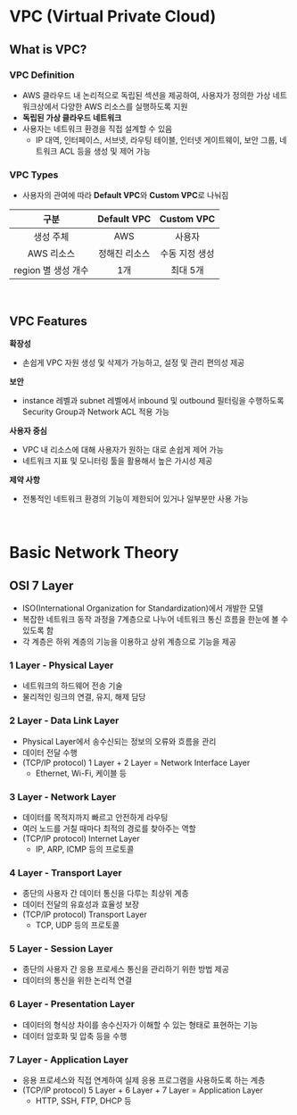 # VPC (Virtual Private Cloud)

## What is VPC?

### VPC Definition

- AWS 클라우드 내 논리적으로 독립된 섹션을 제공하여, 사용자가 정의한 가상 네트워크상에서 다양한 AWS 리소스를 실행하도록 지원
- **독립된 가상 클라우드 네트워크**
- 사용자는 네트워크 환경을 직접 설계할 수 있음
  - IP 대역, 인터페이스, 서브넷, 라우팅 테이블, 인터넷 게이트웨이, 보안 그룹, 네트워크 ACL 등을 생성 및 제어 가능

### VPC Types

- 사용자의 관여에 따라 **Default VPC**와 **Custom VPC**로 나눠짐

|        구분         |  Default VPC  |   Custom VPC   |
| :-----------------: | :-----------: | :------------: |
|      생성 주체      |      AWS      |     사용자     |
|     AWS 리소스      | 정해진 리소스 | 수동 지정 생성 |
| region 별 생성 개수 |      1개      |    최대 5개    |

<br>

## VPC Features

**확장성**

- 손쉽게 VPC 자원 생성 및 삭제가 가능하고, 설정 및 관리 편의성 제공

**보안**

- instance 레벨과 subnet 레벨에서 inbound 및 outbound 필터링을 수행하도록 Security Group과 Network ACL 적용 가능

**사용자 중심**

- VPC 내 리소스에 대해 사용자가 원하는 대로 손쉽게 제어 가능
- 네트워크 지표 및 모니터링 툴을 활용해서 높은 가시성 제공

**제약 사항**

- 전통적인 네트워크 환경의 기능이 제한되어 있거나 일부분만 사용 가능

<br>

# Basic Network Theory

## OSI 7 Layer

- ISO(International Organization for Standardization)에서 개발한 모델
- 복잡한 네트워크 동작 과정을 7계층으로 나누어 네트워크 통신 흐름을 한눈에 볼 수 있도록 함
- 각 계층은 하위 계층의 기능을 이용하고 상위 계층으로 기능을 제공

### 1 Layer - Physical Layer

- 네트워크의 하드웨어 전송 기술
- 물리적인 링크의 연결, 유지, 해제 담당

### 2 Layer - Data Link Layer

- Physical Layer에서 송수신되는 정보의 오류와 흐름을 관리
- 데이터 전달 수행
- (TCP/IP protocol) 1 Layer + 2 Layer = Network Interface Layer
  - Ethernet, Wi-Fi, 케이블 등

### 3 Layer - Network Layer

- 데이터를 목적지까지 빠르고 안전하게 라우팅
- 여러 노드를 거칠 때마다 최적의 경로를 찾아주는 역할
- (TCP/IP protocol) Internet Layer
  - IP, ARP, ICMP 등의 프로토콜

### 4 Layer - Transport Layer

- 종단의 사용자 간 데이터 통신을 다루는 최상위 계층
- 데이터 전달의 유효성과 효율성 보장
- (TCP/IP protocol) Transport Layer
  - TCP, UDP 등의 프로토콜

### 5 Layer - Session Layer

- 종단의 사용자 간 응용 프로세스 통신을 관리하기 위한 방법 제공
- 데이터의 통신을 위한 논리적 연결

### 6 Layer - Presentation Layer

- 데이터의 형식상 차이를 송수신자가 이해할 수 있는 형태로 표현하는 기능
- 데이터 암호화 및 압축 등을 수행

### 7 Layer - Application Layer

- 응용 프로세스와 직접 연계하여 실제 응용 프로그램을 사용하도록 하는 계층
- (TCP/IP protocol) 5 Layer + 6 Layer + 7 Layer = Application Layer
  - HTTP, SSH, FTP, DHCP 등
